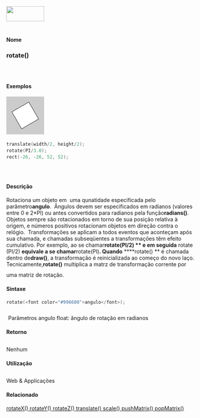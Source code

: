 <img height="40" src="../images/1pix.gif" width="100"/>
<img height="1" src="../images/1pix.gif" width="20"/>
<img height="1" src="../images/1pix.gif" width="555"/>

#### Nome
### rotate()
<img height="25" src="../images/1pix.gif" width="1"/>

#### Exemplos
<img border="0" height="100" src="media/rotate_.gif" width="100"/>

```pde
translate(width/2, height/2); 
rotate(PI/3.0); 
rect(-26, -26, 52, 52); 

```
<img height="25" src="../images/1pix.gif" width="1"/>

#### Descrição
Rotaciona um objeto em  uma qunatidade especificada pelo parâmetro**angulo**.
 Ângulos devem ser especificados em radianos (valores entre
0 e 2*PI) ou antes convertidos para radianos pela função**radians()**.
Objetos sempre são rotacionados em torno de sua
posição relativa à origem, e números
positivos rotacionam objetos em direção contra o
relógio.  Transformações se aplicam a todos
eventos que aconteçam após sua chamada, e chamadas
subseqüentes a transformações têm efeito
cumulativo. Por exemplo, ao se chamar**rotate(PI/2) ** e em seguida** rotate (PI/2) **equivale a se chamar**rotate(PI)**. Quando** ****rotate() ** é chamada dentro de**draw()**, a transformação é reinicializada ao começo do novo laço. Tecnicamente,**rotate()** multiplica a matrz de transformação corrente por uma matriz de rotação.
<img height="25" src="../images/1pix.gif" width="1"/>

#### Sintaxe
```pde
rotate(<font color="#996600">angulo</font>); 

```
<img height="25" src="../images/1pix.gif" width="1"/>
Parâmetros
angulo
float: ângulo de rotação em radianos
<img height="25" src="../images/1pix.gif" width="1"/>

#### Retorno

	
Nenhum
<img height="25" src="../images/1pix.gif" width="1"/>

#### Utilização

	
Web & Applicações
<img height="25" src="../images/1pix.gif" width="1"/>

#### Relacionado
[rotateX() ](rotateX_)[rotateY() ](rotateY_)[rotateZ() ](rotateZ_)[translate() ](translate_)[scale() ](scale_)[pushMatrix() ](pushMatrix_)[popMatrix() ](popMatrix_)
